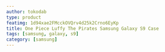 ```yaml
---
author: tokodab
type: product
featimg: 1d94xae2FMcckOVQrv4d25k2Crno6EyKp
title: One Piece Luffy The Pirates Samsung Galaxy S9 Case
tags: [samsung, galaxy, s9]
category: [samsung]
---
```

